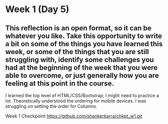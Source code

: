 # Week 1 (Day 5)

## This reflection is an open format, so it can be whatever you like. Take this opportunity to write a bit on some of the things you have learned this week, or some of the things that you are still struggling with, identify some challenges you had at the beginning of the week that you were able to overcome, or just generally how you are feeling at this point in the course.


I learned the top level of HTML/CSS/Bootstrap; I might need to practice a lot. Theoretically understood the ordering for mobile devices. I was struggling on setting the order for Columns.

Week 1 Checkpoint
https://github.com/shankerkarra/chkpt_w1.git